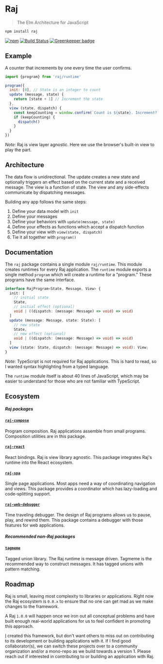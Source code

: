 # Raj
> The Elm Architecture for JavaScript

```sh
npm install raj
```

[![npm](https://img.shields.io/npm/v/raj.svg)](https://www.npmjs.com/package/raj)
[![Build Status](https://travis-ci.org/andrejewski/raj.svg?branch=master)](https://travis-ci.org/andrejewski/raj)
[![Greenkeeper badge](https://badges.greenkeeper.io/andrejewski/raj.svg)](https://greenkeeper.io/)

## Example
A counter that increments by one every time the user confirms.

```js
import {program} from 'raj/runtime'

program({
  init: [0], // State is an integer to count
  update (message, state) {
    return [state + 1] // Increment the state
  },
  view (state, dispatch) {
    const keepCounting = window.confirm(`Count is ${state}. Increment?`)
    if (keepCounting) {
      dispatch()
    }
  }
})
```

*Note:* Raj is view layer agnostic. Here we use the browser's built-in view to play the part.

## Architecture

The data flow is unidirectional.
The update creates a new state and optionally triggers an effect based on the current state and a received message.
The view is a function of state.
The view and any side-effects communicate by dispatching messages.

Building any app follows the same steps:

1. Define your data model with `init`
1. Define your messages
1. Define your behaviors with `update(message, state)`
1. Define your effects as functions which accept a dispatch function
1. Define your view with `view(state, dispatch)`
1. Tie it all together with `program()`

## Documentation
The `raj` package contains a single module `raj/runtime`. This module creates runtimes for every Raj application. The `runtime` module exports a single method `program` which will create a runtime for a "program." These programs have the same interface.

```ts
interface RajProgram<State, Message, View> {
  init: [
    // initial state
    State,
    // initial effect (optional)
    void | ((dispatch: (message: Message) => void) => void)
  ]
  update (message: Message, state: State): [
    // new state
    State,
    // new effect (optional)
    void | ((dispatch: (message: Message) => void) => void)
  ]
  view (state: State, dispatch: (message: Message) => void): View;
}
```

*Note:* TypeScript is not required for Raj applications. This is hard to read, so I wanted syntax highlighting from a typed language.

The `runtime` module itself is about 40 lines of JavaScript, which may be easier to understand for those who are not familiar with TypeScript.

## Ecosystem

##### Raj packages

#### [`raj-compose`](https://github.com/andrejewski/raj-compose)
Program composition. Raj applications assemble from small programs. Composition utilities are in this package.

#### [`raj-react`](https://github.com/andrejewski/raj-react)
React bindings. Raj is view library agnostic. This package integrates Raj's runtime into the React ecosystem.

#### [`raj-spa`](https://github.com/andrejewski/raj-spa)
Single page applications. Most apps need a way of coordinating navigation and views. This package provides a coordinator which has lazy-loading and code-splitting support.

#### [`raj-web-debugger`](https://github.com/andrejewski/raj-web-debugger)
Time traveling debugger. The design of Raj programs allows us to pause, play, and rewind them. This package contains a debugger with those features for web applications.

##### Recommended non-Raj packages

#### [`tagmeme`](https://github.com/andrejewski/tagmeme)
Tagged union library. The Raj runtime is message driven. Tagmeme is the recommended way to construct messages. It has tagged unions with pattern matching.

## Roadmap

Raj is small, leaving most complexity to libraries or applications. Right now the Raj ecosystem is `0.0.x` to ensure that no one can get mad as we make changes to the framework.

A Raj `1.0.0` will happen once we iron out all conceptual problems and have built enough real-world applications for us to feel confident in promoting this approach.

[I](https://github.com/andrejewski) created this framework, but don't want others to miss out on contributing to its development or building applications with it. If I find good collaborator(s), we can switch these projects over to a community organization and/or a mono-repo as we build towards a version 1. Please reach out if interested in contributing to or building an application with Raj.
